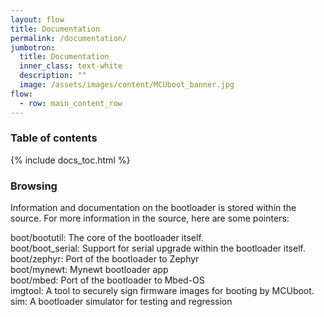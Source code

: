 ```yaml
---
layout: flow
title: Documentation
permalink: /documentation/
jumbotron:
  title: Documentation
  inner_class: text-white
  description: ""
  image: /assets/images/content/MCUboot_banner.jpg
flow:
  - row: main_content_row
---
```


### Table of contents

{% include docs_toc.html %}

### Browsing
Information and documentation on the bootloader is stored within the source. For more information 
in the source, here are some pointers:

boot/bootutil: The core of the bootloader itself. \
boot/boot_serial: Support for serial upgrade within the bootloader itself. \
boot/zephyr: Port of the bootloader to Zephyr \
boot/mynewt: Mynewt bootloader app \
boot/mbed: Port of the bootloader to Mbed-OS \
imgtool: A tool to securely sign firmware images for booting by MCUboot. \
sim: A bootloader simulator for testing and regression 
